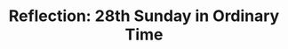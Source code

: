 ---
title: "Reflection: 28th Sunday in Ordinary Time"
layout: reader
description: "Homilist: Rev. Fr. James Gyekye Danso, Parochial Vicar, St Bakhita Catholic Church."
feature_image: posts/reflection-19th-sunday-in-ordinary-time-year-a.jpg
category: reflection
published: true
---